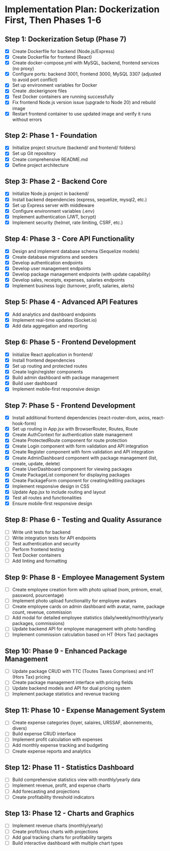 # Implementation Plan: Dockerization First, Then Phases 1-6

## Step 1: Dockerization Setup (Phase 7)
- [x] Create Dockerfile for backend (Node.js/Express)
- [x] Create Dockerfile for frontend (React)
- [x] Create docker-compose.yml with MySQL, backend, frontend services (no proxy)
- [x] Configure ports: backend 3001, frontend 3000, MySQL 3307 (adjusted to avoid port conflict)
- [x] Set up environment variables for Docker
- [x] Create .dockerignore files
- [x] Test Docker containers are running successfully
- [x] Fix frontend Node.js version issue (upgrade to Node 20) and rebuild image
- [x] Restart frontend container to use updated image and verify it runs without errors

## Step 2: Phase 1 - Foundation
- [x] Initialize project structure (backend/ and frontend/ folders)
- [x] Set up Git repository
- [x] Create comprehensive README.md
- [x] Define project architecture

## Step 3: Phase 2 - Backend Core
- [x] Initialize Node.js project in backend/
- [x] Install backend dependencies (express, sequelize, mysql2, etc.)
- [x] Set up Express server with middleware
- [x] Configure environment variables (.env)
- [x] Implement authentication (JWT, bcrypt)
- [x] Implement security (helmet, rate limiting, CSRF, etc.)

## Step 4: Phase 3 - Core API Functionality
- [x] Design and implement database schema (Sequelize models)
- [x] Create database migrations and seeders
- [x] Develop authentication endpoints
- [x] Develop user management endpoints
- [x] Develop package management endpoints (with update capability)
- [x] Develop sales, receipts, expenses, salaries endpoints
- [x] Implement business logic (turnover, profit, salaries, alerts)

## Step 5: Phase 4 - Advanced API Features
- [x] Add analytics and dashboard endpoints
- [x] Implement real-time updates (Socket.io)
- [x] Add data aggregation and reporting

## Step 6: Phase 5 - Frontend Development
- [x] Initialize React application in frontend/
- [x] Install frontend dependencies
- [x] Set up routing and protected routes
- [x] Create login/register components
- [x] Build admin dashboard with package management
- [x] Build user dashboard
- [x] Implement mobile-first responsive design

## Step 7: Phase 5 - Frontend Development
- [x] Install additional frontend dependencies (react-router-dom, axios, react-hook-form)
- [x] Set up routing in App.jsx with BrowserRouter, Routes, Route
- [x] Create AuthContext for authentication state management
- [x] Create ProtectedRoute component for route protection
- [x] Create Login component with form validation and API integration
- [x] Create Register component with form validation and API integration
- [x] Create AdminDashboard component with package management (list, create, update, delete)
- [x] Create UserDashboard component for viewing packages
- [x] Create PackageList component for displaying packages
- [x] Create PackageForm component for creating/editing packages
- [x] Implement responsive design in CSS
- [x] Update App.jsx to include routing and layout
- [x] Test all routes and functionalities
- [x] Ensure mobile-first responsive design

## Step 8: Phase 6 - Testing and Quality Assurance
- [ ] Write unit tests for backend
- [ ] Write integration tests for API endpoints
- [ ] Test authentication and security
- [ ] Perform frontend testing
- [ ] Test Docker containers
- [ ] Add linting and formatting

## Step 9: Phase 8 - Employee Management System
- [ ] Create employee creation form with photo upload (nom, prénom, email, password, pourcentage)
- [ ] Implement photo upload functionality for employee avatars
- [ ] Create employee cards on admin dashboard with avatar, name, package count, revenue, commission
- [ ] Add modal for detailed employee statistics (daily/weekly/monthly/yearly packages, commissions)
- [ ] Update backend API for employee management with photo handling
- [ ] Implement commission calculation based on HT (Hors Tax) packages

## Step 10: Phase 9 - Enhanced Package Management
- [ ] Update package CRUD with TTC (Toutes Taxes Comprises) and HT (Hors Tax) pricing
- [ ] Create package management interface with pricing fields
- [ ] Update backend models and API for dual pricing system
- [ ] Implement package statistics and revenue tracking

## Step 11: Phase 10 - Expense Management System
- [ ] Create expense categories (loyer, salaires, URSSAF, abonnements, divers)
- [ ] Build expense CRUD interface
- [ ] Implement profit calculation with expenses
- [ ] Add monthly expense tracking and budgeting
- [ ] Create expense reports and analytics

## Step 12: Phase 11 - Statistics Dashboard
- [ ] Build comprehensive statistics view with monthly/yearly data
- [ ] Implement revenue, profit, and expense charts
- [ ] Add forecasting and projections
- [ ] Create profitability threshold indicators

## Step 13: Phase 12 - Charts and Graphics
- [ ] Implement revenue charts (monthly/yearly)
- [ ] Create profit/loss charts with projections
- [ ] Add goal tracking charts for profitability targets
- [ ] Build interactive dashboard with multiple chart types
